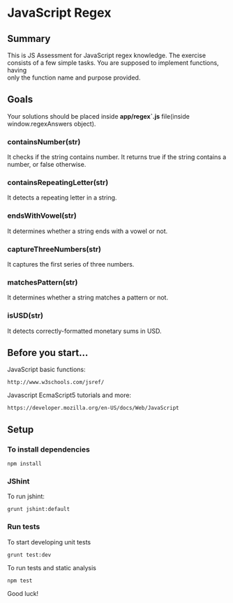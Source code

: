 # JavaScript Regex

## Summary

This is JS Assessment for JavaScript regex knowledge. The exercise consists of a few simple tasks. You are supposed to implement functions, having  
only the function name and purpose provided.

## Goals

Your solutions should be placed inside **app/regex`.js** file(inside window.regexAnswers object).

### containsNumber(str)

It checks if the string contains number. It returns true if the string contains a number, or false otherwise.

### containsRepeatingLetter(str)

It detects a repeating letter in a string.

### endsWithVowel(str)

It determines whether a string ends with a vowel or not.

### captureThreeNumbers(str)

It captures the first series of three numbers.

### matchesPattern(str)

It determines whether a string matches a pattern or not.

### isUSD(str)

It detects correctly-formatted monetary sums in USD.


## Before you start...

JavaScript basic functions:

    http://www.w3schools.com/jsref/
    
Javascript EcmaScript5 tutorials and more:

    https://developer.mozilla.org/en-US/docs/Web/JavaScript

## Setup

### To install dependencies

    npm install

### JShint

To run jshint:

    grunt jshint:default

### Run tests

To start developing unit tests

    grunt test:dev
 
To run tests and static analysis

    npm test

Good luck!
 
